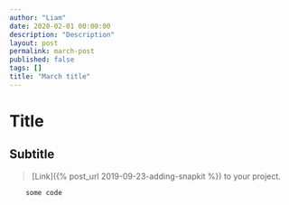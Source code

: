 ```yaml
---
author: "Liam"
date: 2020-02-01 00:00:00
description: "Description"
layout: post
permalink: march-post
published: false
tags: []
title: "March title"
---
```


# Title

## Subtitle

> [Link]({% post_url 2019-09-23-adding-snapkit %}) to your project.

```
    some code
```

